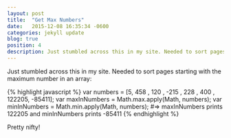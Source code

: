 ```yaml
---
layout: post
title:  "Get Max Numbers"
date:   2015-12-08 16:35:34 -0600
categories: jekyll update
blog: true
position: 4
description: Just stumbled across this in my site. Needed to sort pages starting with the maximum number in an array... 
---
```

Just stumbled across this in my site. Needed to sort pages starting with the maximum number in an array:

{% highlight javascript %}
var  numbers = [5, 458 , 120 , -215 , 228 , 400 , 122205, -85411]; 
var maxInNumbers = Math.max.apply(Math, numbers); 
var minInNumbers = Math.min.apply(Math, numbers);
#=> maxInNumbers prints 122205 and minInNumbers prints -85411
{% endhighlight %}

Pretty nifty!

[jekyll-docs]: http://jekyllrb.com/docs/home
[jekyll-gh]:   https://github.com/jekyll/jekyll
[jekyll-talk]: https://talk.jekyllrb.com/
